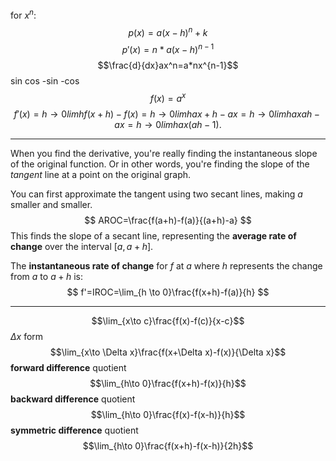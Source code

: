 for $x^n$:
$$p(x)=a(x-h)^n+k$$
$$p'(x)=n*a(x-h)^{n-1}$$
$$\frac{d}{dx}ax^n=a*nx^{n-1}$$
sin
cos
-sin
-cos
$$f(x)=a^x$$
$$
f′(x)​=h→0lim​hf(x+h)−f(x)​=h→0lim​hax+h−ax​=h→0lim​haxah−ax​=h→0lim​hax(ah−1)​.​
$$






















---
When you find the derivative, you're really finding the instantaneous slope of the original function. 
Or in other words, you're finding the slope of the *tangent* line at a point on the original graph.

You can first approximate the tangent using two secant lines, making $a$ smaller and smaller.
$$
AROC=\frac{f(a+h)-f(a)}{(a+h)-a}
$$
This finds the slope of a secant line, representing the **average rate of change** over the interval $[a,a+h]$.

The **instantaneous rate of change** for $f$ at $a$ where $h$ represents the change from $a$ to $a+h$ is:
$$
f'=IROC=\lim_{h \to 0}\frac{f(x+h)-f(a)}{h}
$$


---
$$\lim_{x\to c}\frac{f(x)-f(c)}{x-c}$$
$\Delta x$ form
$$\lim_{x\to \Delta x}\frac{f(x+\Delta x)-f(x)}{\Delta x}$$
**forward difference** quotient
$$\lim_{h\to 0}\frac{f(x+h)-f(x)}{h}$$
**backward difference** quotient
$$\lim_{h\to 0}\frac{f(x)-f(x-h)}{h}$$
**symmetric difference** quotient
$$\lim_{h\to 0}\frac{f(x+h)-f(x-h)}{2h}$$
